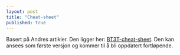```yaml
---
layout: post
title: "Cheat-sheet"
published: true
---
```


Basert på Andres artikler.
Den ligger her:
[BT3T-cheat-sheet](http://landge.github.io/metrics).
Den kan ansees som første versjon og kommer til å bli oppdatert fortløpende.